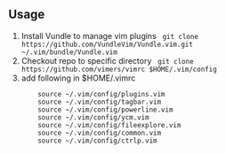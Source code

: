 ## Usage
1. Install Vundle to manage vim plugins
    ` git clone https://github.com/VundleVim/Vundle.vim.git ~/.vim/bundle/Vundle.vim`
2. Checkout repo to specific directory
    ` git clone https://github.com/vimers/vimrc $HOME/.vim/config`
3. add following in $HOME/.vimrc
    ```vim
        source ~/.vim/config/plugins.vim
        source ~/.vim/config/tagbar.vim
        source ~/.vim/config/powerline.vim
        source ~/.vim/config/ycm.vim
        source ~/.vim/config/fileexplore.vim
        source ~/.vim/config/common.vim
        source ~/.vim/config/ctrlp.vim
    ```
